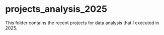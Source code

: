 # projects_analysis_2025
This folder contains the recent projects for data analysis that I executed in 2025.
